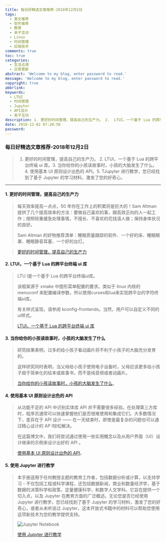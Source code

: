 ```yaml
---
title: 每日好精选文章推荐-2018年12月2日
tags:
  - 美文推荐
  - 软件推荐
  - 教育
  - 亲子互动
  - Linux
  - 时间管理
  - 后端技术
comments: true
toc: true
categories:
  - 生活点滴
  - 日常更新
abstract: 'Welcome to my blog, enter password to read.'
message: 'Welcome to my blog, enter password to read.'
copyright: true
abbrlink: 
keywords:
  - LTUI
  - 时间管理
  - Jupyter
  - API设计
  - 亲子互动
description: 1. 更好的时间管理，提高自己的生产力。 2.  LTUI，一个基于 Lua 的跨平台终端 ui 库。3. 当你给你的小孩读故事时，小孩的大脑发生了什么。4. 使用基本 UI 原则设计出色的 API。5. TJupyter 进行教学，您已经找到了基于 Jupyter 的学习材料，激发了您的好奇心。
date: 2018-12-02 07:20:50
password:
---
```

<script type="text/javascript" src="/js/src/bai.js"></script>

### 每日好精选文章推荐-2018年12月2日
>  1. 更好的时间管理，提高自己的生产力。 2.  LTUI，一个基于 Lua 的跨平台终端 ui 库。3. 当你给你的小孩读故事时，小孩的大脑发生了什么。4. 使用基本 UI 原则设计出色的 API。5. TJupyter 进行教学，您已经找到了基于 Jupyter 的学习材料，激发了您的好奇心。

---
#### 1. 更好的时间管理，提高自己的生产力
> 每天效率提高一点点，50 年你在工作上的积累将是巨大的！Sam Altman 提供了几个提高效率的方法：要做自己喜欢的事，跟高效正向的人一起工作；按照轻重缓急处理事情，不擅长、不喜欢的花钱请人做；保持身体状况的良好。
> 
> Sam Altman 的好物推荐清单：睡眠质量跟踪的软件、一个好的床、睡眠眼罩、睡眠静音耳塞、一个好的台灯。

> [更好的时间管理，提高自己的生产力](http://www.tmtpost.com/3616844.html)

#### 2. LTUI，一个基于 Lua 的跨平台终端 ui 库
> LTU I是一个基于 Lua 的跨平台终端ui库。
> 
> 该框架源于 xmake 中图形菜单配置的要求。类似于 linux 内核的 menuconf 来配置编译参数，所以使用curses和lua来实现跨平台的字符终端ui库。
> 
> 有关样式呈现，请参阅 kconfig-frontends。当然，用户可以自定义不同的ui样式。
> 
> [LTUI，一个基于 Lua 的跨平台终端 ui 库](https://github.com/tboox/ltui)

#### 3. 当你给你的小孩读故事时，小孩的大脑发生了什么
> 研究结果表明，过多的给小孩子看动画片将不利于小孩子的大脑充分发育的。
>
> 这样研究同时表明，当父母给小孩子使用电子设备时，父母应该更多给小孩子趋于简单化的绘本或故事书，而不是纯音频或者动画片。
> 
> [当你给你的小孩读故事时，小孩的大脑发生了什么](https://www.kqed.org/mindshift/51281/whats-going-on-in-your-childs-brain-when-you-read-them-a-story)。

#### 4. 使用基本 UI 原则设计出色的 API
> 从功能不足的 API 中识别实体库 API 并不需要很多经验。在处理第三方库时，程序员通常可以快速掌握他们是否很难使用和集成它们。大多数情况下，差异在于 API 设计 ——  在一天结束时，即使是最复杂的问题也可以通过精心设计的 AP I轻松解决。
>
> 在这篇博文中，我们将尝试通过使用一些实用概念以及从用户界面（UI）设计继承的示例来设计出好的 API 。
> 
> [使用基本 UI 原则设计出色的 API](https://kite.com/blog/python/ui-principles-api-design)。

#### 5. 使用 Jupyter 进行教学
> 本手册适用于任何教授主题的教育工作者，包括数据分析或计算，以支持学习 - 不仅包括工程或科学课程，还包括数据新闻，商业和数量经济学，基于数据的决策科学和政策，定量健康科学，和数字人文学科。它旨在提供一个切入点，以及 Jupyter 在教育方面的广泛概述。无论您是否已经使用 Jupyter 进行教学，您已经找到了基于 Jupyter 的学习材料，激发了您的好奇心，或者从未听说过 Jupyter，这本开放式书籍中的材料可以帮助您使用这项新技术为您的教学提供支持。
> 
> ![Jupyter Notebook](https://ws3.sinaimg.cn/large/006tNbRwgy1fxroi8lys5j30f00bjaap.jpg)
>
> [使用 Jupyter 进行教学](https://jupyter4edu.github.io/jupyter-edu-book/)


